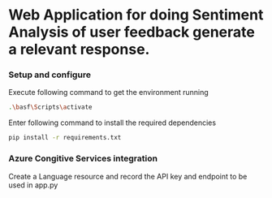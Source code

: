 # Web Application for doing Sentiment Analysis of user feedback generate a relevant response.

### Setup and configure
Execute following command to get the environment running
```bash
.\basf\Scripts\activate
```
Enter following command to install the required dependencies
```bash
pip install -r requirements.txt
```

### Azure Congitive Services integration
Create a Language resource and record the API key and endpoint to be used in app.py
